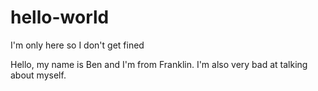 # hello-world
I'm only here so I don't get fined

Hello, my name is Ben and I'm from Franklin. I'm also very bad at talking about myself.
